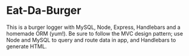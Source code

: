 # Eat-Da-Burger
This is a burger logger with MySQL, Node, Express, Handlebars and a homemade ORM (yum!). Be sure to follow the MVC design pattern; use Node and MySQL to query and route data in app, and Handlebars to generate HTML.
